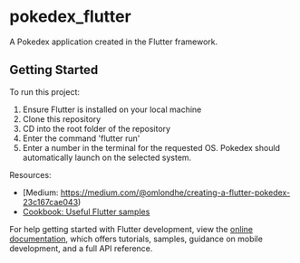 # pokedex_flutter

A Pokedex application created in the Flutter framework.

## Getting Started

To run this project:
1. Ensure Flutter is installed on your local machine
2. Clone this repository
3. CD into the root folder of the repository
4. Enter the command 'flutter run'
5. Enter a number in the terminal for the requested OS. Pokedex should automatically launch on the selected system.

Resources:

- [Medium: https://medium.com/@omlondhe/creating-a-flutter-pokedex-23c167cae043)
- [Cookbook: Useful Flutter samples](https://docs.flutter.dev/cookbook)

For help getting started with Flutter development, view the
[online documentation](https://docs.flutter.dev/), which offers tutorials,
samples, guidance on mobile development, and a full API reference.
